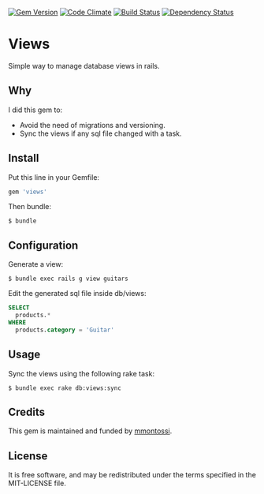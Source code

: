 [![Gem Version](https://badge.fury.io/rb/views.svg)](http://badge.fury.io/rb/views)
[![Code Climate](https://codeclimate.com/github/mmontossi/views/badges/gpa.svg)](https://codeclimate.com/github/mmontossi/views)
[![Build Status](https://travis-ci.org/mmontossi/views.svg)](https://travis-ci.org/mmontossi/views)
[![Dependency Status](https://gemnasium.com/mmontossi/views.svg)](https://gemnasium.com/mmontossi/views)

# Views

Simple way to manage database views in rails.

## Why

I did this gem to:

- Avoid the need of migrations and versioning.
- Sync the views if any sql file changed with a task.

## Install

Put this line in your Gemfile:
```ruby
gem 'views'
```

Then bundle:
```
$ bundle
```

## Configuration

Generate a view:
```
$ bundle exec rails g view guitars
```

Edit the generated sql file inside db/views:
```sql
SELECT
  products.*
WHERE
  products.category = 'Guitar'
```

## Usage

Sync the views using the following rake task:
```
$ bundle exec rake db:views:sync
```

## Credits

This gem is maintained and funded by [mmontossi](https://github.com/mmontossi).

## License

It is free software, and may be redistributed under the terms specified in the MIT-LICENSE file.
